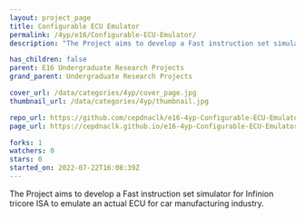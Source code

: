 ```yaml
---
layout: project_page
title: Configurable ECU Emulator
permalink: /4yp/e16/Configurable-ECU-Emulator/
description: "The Project aims to develop a Fast instruction set simulator for Infinion tricore ISA to emulate an actual ECU for car manufacturing industry."

has_children: false
parent: E16 Undergraduate Research Projects
grand_parent: Undergraduate Research Projects

cover_url: /data/categories/4yp/cover_page.jpg
thumbnail_url: /data/categories/4yp/thumbnail.jpg

repo_url: https://github.com/cepdnaclk/e16-4yp-Configurable-ECU-Emulator
page_url: https://cepdnaclk.github.io/e16-4yp-Configurable-ECU-Emulator

forks: 1
watchers: 0
stars: 0
started_on: 2022-07-22T16:08:39Z
---
```

The Project aims to develop a Fast instruction set simulator for Infinion tricore ISA to emulate an actual ECU for car manufacturing industry.

